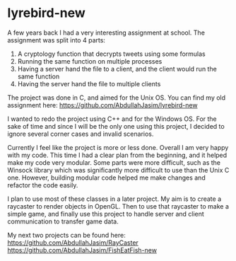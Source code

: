# lyrebird-new

A few years back I had a very interesting assignment at school. The assignment was split into 4 parts:
1. A cryptology function that decrypts tweets using some formulas
2. Running the same function on multiple processes
3. Having a server hand the file to a client, and the client would run the same function
4. Having the server hand the file to multiple clients

The project was done in C, and aimed for the Unix OS. You can find my old assignment here: https://github.com/AbdullahJasim/lyrebird-new

I wanted to redo the project using C++ and for the Windows OS. For the sake of time and since I will be the only one using this project, I
decided to ignore several corner cases and invalid scenarios.


Currently I feel like the project is more or less done. Overall I am very happy with my code. This time I had a clear plan from the
beginning, and it helped make my code very modular. Some parts were more difficult, such as the Winsock library which was significantly 
more difficult to use than the Unix C one. However, building modular code helped me make changes and refactor the code easily.

I plan to use most of these classes in a later project. My aim is to create a raycaster to render objects in OpenGL. Then to use
that raycaster to make a simple game, and finally use this project to handle server and client communication to transfer game data.

My next two projects can be found here:
https://github.com/AbdullahJasim/RayCaster
https://github.com/AbdullahJasim/FishEatFish-new
